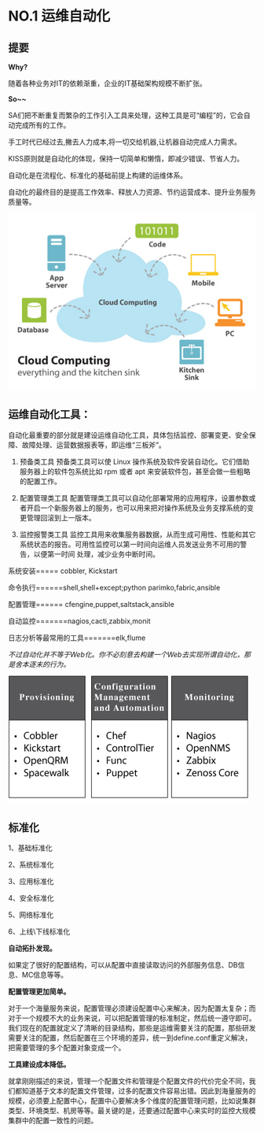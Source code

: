 # NO.1 运维自动化


## 提要

**Why?**

随着各种业务对IT的依赖渐重，企业的IT基础架构规模不断扩张。

**So~~**

SA们把不断重复而繁杂的工作引入工具来处理，这种工具是可“编程”的，它会自动完成所有的工作。

手工时代已经过去,撇去人力成本,将一切交给机器,让机器自动完成人力需求。

KISS原则就是自动化的体现，保持一切简单和懒惰，即减少错误、节省人力。

自动化是在流程化、标准化的基础前提上构建的运维体系。

自动化的最终目的是提高工作效率、释放人力资源、节约运营成本、提升业务服务质量等。

![](imgs/blog1-1.jpg)


## 运维自动化工具：

自动化最重要的部分就是建设运维自动化工具，具体包括监控、部署变更、安全保障、故障处理、运营数据报表等，即运维“三板斧”。

1. 预备类工具
预备类工具可以使 Linux 操作系统及软件安装自动化。它们借助服务器上的软件包系统比如 rpm 或者 apt 来安装软件包，甚至会做一些粗略的配置工作。

2. 配置管理类工具
配置管理类工具可以自动化部署常用的应用程序，设置参数或者开启一个新服务器上的服务，也可以用来把对操作系统及业务支撑系统的变更管理回滚到上一版本。

3. 监控报警类工具
监控工具用来收集服务器数据，从而生成可用性、性能和其它系统状态的报告。可用性监控可以第一时间向运维人员发送业务不可用的警告，以便第一时间 处理，减少业务中断时间。



系统安装===== cobbler, Kickstart

命令执行======shell,shell+except;python parimko,fabric,ansible

配置管理====== cfengine,puppet,saltstack,ansible

自动监控=======nagios,cacti,zabbix,monit

日志分析等最常用的工具=======elk,flume

*不过自动化并不等于Web化。你不必刻意去构建一个Web去实现所谓自动化，那是舍本逐末的行为。*

![](imgs/blog1-2.jpg)


## 标准化

1、基础标准化

2、系统标准化

3、应用标准化

4、安全标准化

5、网络标准化

6、上线\下线标准化

**自动拓扑发现。**

如果定了很好的配置结构，可以从配置中直接读取访问的外部服务信息、DB信息、MC信息等等。

**配置管理更加简单。**

对于一个海量服务来说，配置管理必须建设配置中心来解决，因为配置太复杂；而对于一个规模不大的业务来说，可以把配置管理的标准制定，然后统一遵守即可。我们现在的配置就定义了清晰的目录结构，那些是运维需要关注的配置，那些研发需要关注的配置，然后配置在三个环境的差异，统一到define.conf重定义解决，把需要管理的多个配置对象变成一个。

**工具建设成本降低。**

就拿刚刚描述的来说，管理一个配置文件和管理是个配置文件的代价完全不同，我们都知道基于文本的配置文件管理，过多的配置文件容易出错。因此到海量服务的规模，必须要上配置中心，配置中心要解决多个维度的配置管理问题，比如说集群类型、环境类型、机房等等。最关键的是，还要通过配置中心来实时的监控大规模集群中的配置一致性的问题。

